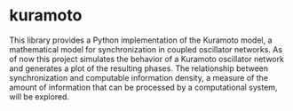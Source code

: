# kuramoto
This library provides a Python implementation of the Kuramoto model, a mathematical model for synchronization in coupled oscillator networks. As of now this project simulates the behavior of a Kuramoto oscillator network and generates a plot of the resulting phases. The relationship between synchronization and computable information density, a measure of the amount of information that can be processed by a computational system, will be explored.